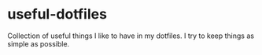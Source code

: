 # useful-dotfiles

Collection of useful things I like to have in my dotfiles. I try to keep things as simple as possible.
